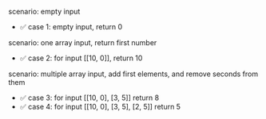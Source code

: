 scenario: empty input

- ✅ case 1: empty input, return 0

scenario: one array input, return first number

- ✅ case 2: for input [[10, 0]], return 10

scenario: multiple array input, add first elements, and remove seconds from them

- ✅ case 3: for input [[10, 0], [3, 5]] return 8
- ✅ case 4: for input [[10, 0], [3, 5], [2, 5]] return 5 